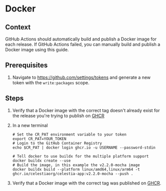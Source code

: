 # Docker

## Context

GitHub Actions should automatically build and publish a Docker image for each release. If GitHub Actions failed, you can manually build and publish a Docker image using this guide.

## Prerequisites

1. Navigate to <https://github.com/settings/tokens> and generate a new token with the `write:packages` scope.

## Steps

1. Verify that a Docker image with the correct tag doesn't already exist for the release you're trying to publish on [GHCR](https://github.com/celestiaorg/celestia-app/pkgs/container/celestia-app/versions)

1. In a new terminal

    ```shell
    # Set the CR_PAT environment variable to your token
    export CR_PAT=YOUR_TOKEN
    # Login to the GitHub Container Registry
    echo $CR_PAT | docker login ghcr.io -u USERNAME --password-stdin

    # Tell docker to use buildx for the multiple platform support
    docker buildx create --use
    # Build the image, in this example the v2.2.0-mocha image
    docker buildx build --platform linux/amd64,linux/arm64 -t ghcr.io/celestiaorg/celestia-app:v2.2.0-mocha --push .
    ```

1. Verify that a Docker image with the correct tag was published on [GHCR](https://github.com/celestiaorg/celestia-app/pkgs/container/celestia-app/versions).
